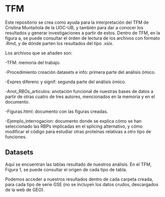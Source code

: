# TFM

Este repositorio se crea como ayuda para la interpretación del TFM de Cristina Muntañola de la UOC-UB, y también para dar a conocer los resultados y generar investigaciones a partir de estos. Dentro de TFM, en la figura a, se puede consultar el órden de lectura de los archivos con formato .Rmd, y de dónde parten los resultados del tipo .xslx.

Los archivos que se añaden son:

-TFM: memoria del trabajo.

-Procedimiento creación datasets e info: primera parte del análisis ómico.

-Expres diferenc y signif: segunda parte del análisis ómico.

-Anot_RBOs_articulos: anotación funcional de nuestras bases de datos a partir de otras cuatro de tres autores, mencionados en la memoria y en el documento.

-Figuras.html: documento con las figuras creadas.

-Ejemplo_interrogacion: documento donde se explica cómo se han seleccionado las RBPs implicadas en el splicing alternativo, y cómo modificar el código para estudiar otras proteínas relativas a otro tipo de funciones.



## Datasets

Aquí se encuentran las tablas resultado de nuestros análisis. En el TFM, Figura 1, se puede consultar el origen de cada tipo de tabla.


Podemos acceder a nuestros resultados dentro de cada carpeta creada, para cada tipo de serie GSE (no se incluyen los datos crudos, descargados de la web de GEO). 
